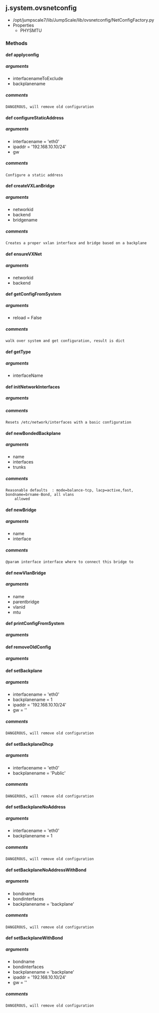 <!-- toc -->
## j.system.ovsnetconfig

- /opt/jumpscale7/lib/JumpScale/lib/ovsnetconfig/NetConfigFactory.py
- Properties
    - PHYSMTU

### Methods

#### def applyconfig 

##### arguments

- interfacenameToExclude
- backplanename

##### comments

```
DANGEROUS, will remove old configuration

```

#### def configureStaticAddress 

##### arguments

- interfacename = 'eth0'
- ipaddr = '192.168.10.10/24'
- gw

##### comments

```
Configure a static address

```

#### def createVXLanBridge 

##### arguments

- networkid
- backend
- bridgename

##### comments

```
Creates a proper vxlan interface and bridge based on a backplane

```

#### def ensureVXNet 

##### arguments

- networkid
- backend

#### def getConfigFromSystem 

##### arguments

- reload = False

##### comments

```
walk over system and get configuration, result is dict

```

#### def getType 

##### arguments

- interfaceName

#### def initNetworkInterfaces 

##### arguments

##### comments

```
Resets /etc/network/interfaces with a basic configuration

```

#### def newBondedBackplane 

##### arguments

- name
- interfaces
- trunks

##### comments

```
Reasonable defaults  : mode=balance-tcp, lacp=active,fast, bondname=brname-Bond, all vlans
    allowed

```

#### def newBridge 

##### arguments

- name
- interface

##### comments

```
@param interface interface where to connect this bridge to

```

#### def newVlanBridge 

##### arguments

- name
- parentbridge
- vlanid
- mtu

#### def printConfigFromSystem 

##### arguments

#### def removeOldConfig 

##### arguments

#### def setBackplane 

##### arguments

- interfacename = 'eth0'
- backplanename = 1
- ipaddr = '192.168.10.10/24'
- gw = ''

##### comments

```
DANGEROUS, will remove old configuration

```

#### def setBackplaneDhcp 

##### arguments

- interfacename = 'eth0'
- backplanename = 'Public'

##### comments

```
DANGEROUS, will remove old configuration

```

#### def setBackplaneNoAddress 

##### arguments

- interfacename = 'eth0'
- backplanename = 1

##### comments

```
DANGEROUS, will remove old configuration

```

#### def setBackplaneNoAddressWithBond 

##### arguments

- bondname
- bondinterfaces
- backplanename = 'backplane'

##### comments

```
DANGEROUS, will remove old configuration

```

#### def setBackplaneWithBond 

##### arguments

- bondname
- bondinterfaces
- backplanename = 'backplane'
- ipaddr = '192.168.10.10/24'
- gw = ''

##### comments

```
DANGEROUS, will remove old configuration

```

